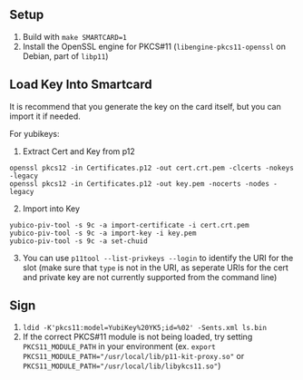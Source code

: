 ## Setup
1. Build with `make SMARTCARD=1`
2. Install the OpenSSL engine for PKCS#11 (`libengine-pkcs11-openssl` on Debian, part of `libp11`)

## Load Key Into Smartcard
It is recommend that you generate the key on the card itself, but you can import it if needed.

For yubikeys:
1. Extract Cert and Key from p12
```
openssl pkcs12 -in Certificates.p12 -out cert.crt.pem -clcerts -nokeys -legacy
openssl pkcs12 -in Certificates.p12 -out key.pem -nocerts -nodes -legacy
```
2. Import into Key
```
yubico-piv-tool -s 9c -a import-certificate -i cert.crt.pem
yubico-piv-tool -s 9c -a import-key -i key.pem
yubico-piv-tool -s 9c -a set-chuid
```
3. You can use `p11tool --list-privkeys --login` to identify the URI for the slot (make sure that `type` is not in the URI, as seperate URIs for the cert and private key are not currently supported from the command line)

## Sign
1. `ldid -K'pkcs11:model=YubiKey%20YK5;id=%02' -Sents.xml ls.bin`
2. If the correct PKCS#11 module is not being loaded, try setting `PKCS11_MODULE_PATH` in your environment (ex. `export PKCS11_MODULE_PATH="/usr/local/lib/p11-kit-proxy.so"` or `PKCS11_MODULE_PATH="/usr/local/lib/libykcs11.so"`)

